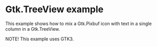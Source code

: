 Gtk.TreeView example
====================

This example shows how to mix a Gtk.Pixbuf icon with text in a single
column in a Gtk.TreeView.

NOTE! This example uses GTK3.

